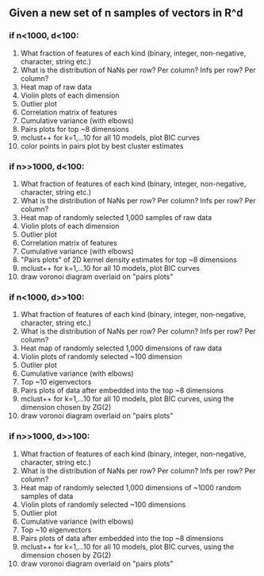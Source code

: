 ## Given a new set of n samples of vectors in R^d

###  if n<1000, d<100:

1. What fraction of features of each kind (binary, integer, non-negative, character, string etc.)
2. What is the distribution of NaNs per row? Per column? Infs per row? Per column?
3. Heat map of raw data
4. Violin plots of each dimension
5. Outlier plot
6. Correlation matrix of features
7. Cumulative variance (with elbows)
8. Pairs plots for top ~8 dimensions
9. mclust++ for k=1,...10 for all 10 models, plot BIC curves
10. color points in pairs plot by best cluster estimates



### if n>>1000, d<100:

1. What fraction of features of each kind (binary, integer, non-negative, character, string etc.)
2. What is the distribution of NaNs per row? Per column? Infs per row? Per column?
3. Heat map of randomly selected 1,000 samples of raw data
4. Violin plots of each dimension
5. Outlier plot
6. Correlation matrix of features
7. Cumulative variance (with elbows)
8. "Pairs plots" of 2D kernel density estimates for top ~8 dimensions
9. mclust++ for k=1,...10 for all 10 models, plot BIC curves
10. draw voronoi diagram overlaid on "pairs plots"


### if n<1000, d>>100:

1. What fraction of features of each kind (binary, integer, non-negative, character, string etc.)
2. What is the distribution of NaNs per row? Per column? Infs per row? Per column?
3. Heat map of randomly selected 1,000 dimensions of raw data
4. Violin plots of randomly selected ~100 dimension
5. Outlier plot
6. Cumulative variance (with elbows)
7. Top ~10 eigenvectors
8. Pairs plots of data after embedded into the top ~8 dimensions
9. mclust++ for k=1,...10 for all 10 models, plot BIC curves, using the dimension chosen by ZG(2)
10. draw voronoi diagram overlaid on "pairs plots"


### if n>>1000, d>>100:

1. What fraction of features of each kind (binary, integer, non-negative, character, string etc.)
2. What is the distribution of NaNs per row? Per column? Infs per row? Per column?
3. Heat map of randomly selected 1,000 dimensions of ~1000 random samples of data
4. Violin plots of randomly selected ~100 dimensions
5. Outlier plot
6. Cumulative variance (with elbows)
7. Top ~10 eigenvectors
8. Pairs plots of data after embedded into the top ~8 dimensions
9. mclust++ for k=1,...10 for all 10 models, plot BIC curves, using the dimension chosen by ZG(2)
10. draw voronoi diagram overlaid on "pairs plots"
